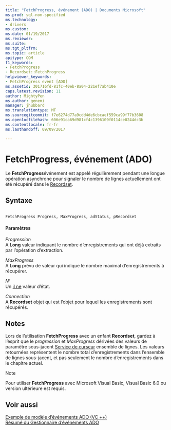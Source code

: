```yaml
---
title: "FetchProgress, événement (ADO) | Documents Microsoft"
ms.prod: sql-non-specified
ms.technology:
- drivers
ms.custom: 
ms.date: 01/19/2017
ms.reviewer: 
ms.suite: 
ms.tgt_pltfrm: 
ms.topic: article
apitype: COM
f1_keywords:
- FetchProgress
- Recordset::FetchProgress
helpviewer_keywords:
- FetchProgress event [ADO]
ms.assetid: 301716fd-81fc-40eb-8a04-221ef7ab410e
caps.latest.revision: 11
author: MightyPen
ms.author: genemi
manager: jhubbard
ms.translationtype: MT
ms.sourcegitcommit: f7e6274d77a9cdd4de6cbcaef559ca99f77b3608
ms.openlocfilehash: 606e91ca69d981cf4c1396109f0114ce0244dc3b
ms.contentlocale: fr-fr
ms.lasthandoff: 09/09/2017

---
```

# <a name="fetchprogress-event-ado"></a>FetchProgress, événement (ADO)
Le **FetchProgress**événement est appelé régulièrement pendant une longue opération asynchrone pour signaler le nombre de lignes actuellement ont été récupéré dans le [Recordset](../../../ado/reference/ado-api/recordset-object-ado.md).  
  
## <a name="syntax"></a>Syntaxe  
  
```  
  
FetchProgress Progress, MaxProgress, adStatus, pRecordset  
```  
  
#### <a name="parameters"></a>Paramètres  
 *Progression*  
 A **Long** valeur indiquant le nombre d’enregistrements qui ont déjà extraits par l’opération d’extraction.  
  
 *MaxProgress*  
 A **Long** prévu de valeur qui indique le nombre maximal d’enregistrements à récupérer.  
  
 *N'*  
 Un [il ne](../../../ado/reference/ado-api/eventstatusenum.md) valeur d’état.  
  
 *Connection*  
 A **Recordset** objet qui est l’objet pour lequel les enregistrements sont récupérés.  
  
## <a name="remarks"></a>Notes  
 Lors de l’utilisation **FetchProgress** avec un enfant **Recordset**, gardez à l’esprit que le *progression* et *MaxProgress* dérivées des valeurs de paramètre sous-jacent [Service de curseur](../../../ado/guide/appendixes/microsoft-cursor-service-for-ole-db-ado-service-component.md) ensemble de lignes. Les valeurs retournées représentent le nombre total d’enregistrements dans l’ensemble de lignes sous-jacent, et pas seulement le nombre d’enregistrements dans le chapitre actuel.  
  
> [!NOTE]
>  Pour utiliser **FetchProgress** avec Microsoft Visual Basic, Visual Basic 6.0 ou version ultérieure est requis.  
  
## <a name="see-also"></a>Voir aussi  
 [Exemple de modèle d’événements ADO (VC ++)](../../../ado/reference/ado-api/ado-events-model-example-vc.md)   
 [Résumé du Gestionnaire d’événements ADO](../../../ado/guide/data/ado-event-handler-summary.md)
